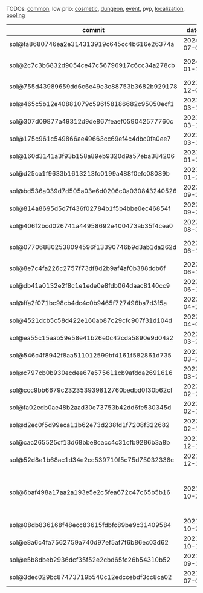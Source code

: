 TODOs: [common](TODO.md), low prio: [cosmetic](TODO_cosmetic.md), [dungeon](TODO_dungeon.md), [event](TODO_event.md), pvp, [localization](TODO_localization.md), [pooling](TODO_pooling.md)

| commit       | date       | done | todo / comment |
|--------------|------------|------|----------------|
| sol@fa8680746ea2e314313919c645cc4b616e26374a | 2024-07-04 |      | verify changes |
| sol@2c7c3b6832d9054ce47c56796917c6cc34a278cb | 2024-01-14 |      | verify changes (also see sol@139e4ebafdc24f1569323c591c16018fdd2ac039, sol@bf7c004c4ca96391b534955b72eb5361f0244ba8) |
| sol@755d43989659dd6c6e49e3c88753b3682b929178 | 2023-12-03 |      | verify changes |
| sol@465c5b12e40881079c596f58186682c95050ecf1 | 2023-03-18 |      | verify changes |
| sol@307d09877a49312d9de867feaef059042577760c | 2023-03-17 |      | verify changes |
| sol@175c961c549866ae49663cc69ef4c4dbc0fa0ee7 | 2023-03-16 |      | verify changes |
| sol@160d3141a3f93b158a89eb9320d9a57eba384206 | 2023-01-28 |      | verify changes |
| sol@d25ca1f9633b1613213fc0199a488f0efc08089b | 2023-01-28 |      | verify changes |
| sol@bd536a039d7d505a03e6d0206c0a030843240526 | 2022-09-21 |      | verify changes |
| sol@814a8695d5d7f436f02784b1f5b4bbe0ec46854f | 2022-09-21 |      | verify/rework SQL script |
| sol@406f2bcd026741a44958692e400473ab35f4cea0 | 2022-08-31 |      | verify changes |
| sol@077068802538094596f13390746b9d3ab1da262d | 2022-06-13 |      | verify/rework SQL script; seems to be incomplete, as the comment mentions 58 items, but only 48 are deleted and 42 inserted |
| sol@8e7c4fa226c2757f73df8d2b9af4af0b388ddb6f | 2022-06-13 |      | verify changes |
| sol@db41a0132e2f8c1e1ede0e8fdb064daac8140cc9 | 2022-06-13 |      | verify changes |
| sol@ffa2f071bc98cb4dc4c0b9465f727496ba7d3f5a | 2022-04-25 |      | verify changes |
| sol@4521dcb5c58d422e160ab87c29cfc907f31d104d | 2022-04-01 |      | verify changes |
| sol@ea55c15aab59e58e41b26e0c42cda5890e9d04a2 | 2022-03-27 |      | verify changes |
| sol@546c4f8942f8aa511012599bf4161f582861d735 | 2022-03-27 |      | verify changes |
| sol@c797cb0b930ecdee67e575611cb9afdda2691616 | 2022-03-25 |      | verify changes |
| sol@ccc9bb6679c232353939812760bedbd0f30b62cf | 2022-02-22 |      | verify changes |
| sol@fa02edb0ae48b2aad30e73753b42dd6fe530345d | 2022-02-16 |      | verify changes |
| sol@d2ec0f5d99eca11b62e73d238fd1f7208f322682 | 2022-02-15 |      | verify changes |
| sol@cac265525cf13d68bbe8cacc4c31cfb9286b3a8b | 2021-12-16 |      | verify changes |
| sol@52d8e1b68ac1d34e2cc539710f5c75d75032338c | 2021-12-10 |      | verify changes |
| sol@6baf498a17aa2a193e5e2c5fea672c47c65b5b16 | 2021-10-22 |      | won't take over; according to TC issue 15906 the server side spell 30176 has to be implemented which is triggered periodically setting the PvP state; spells 29894 (Alliance) and 29895 (Horde) are used for the slow effect; also see sol@babb7d6c69ee74dd37be6dc5eb3877399d772148 |
| sol@08db836168f48ecc83615fdbfc89be9c31409584 | 2021-10-20 |      | verify changes |
| sol@e8a6c4fa7562759a740d97ef5af7f6b86ec03d62 | 2021-10-18 |      | verify/rework SQL script, CreatureScripts and SpellScripts |
| sol@e5b8dbeb2936dcf35f52e2cbd65fc26b54310b52 | 2021-09-11 | X    | verify changes; done: sol@d2bbc801cdf986c882a665e85870f3f8fd410466 |
| sol@3dec029bc87473719b540c12edccebdf3cc8ca02 | 2021-07-07 |      | adapt to Sol |
